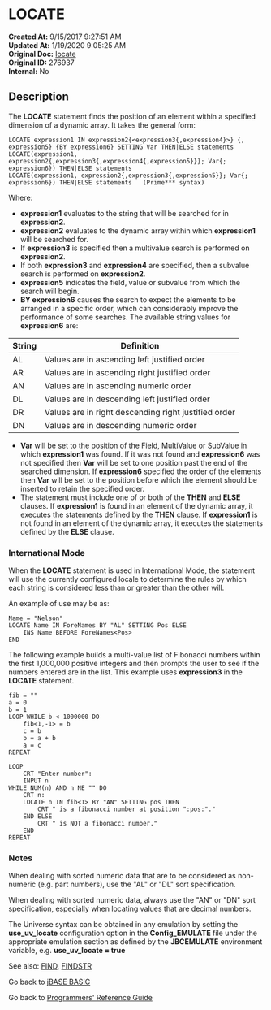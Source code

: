 # LOCATE

**Created At:** 9/15/2017 9:27:51 AM  
**Updated At:** 1/19/2020 9:05:25 AM  
**Original Doc:** [locate](https://docs.jbase.com/36868-jbase-basic/locate)  
**Original ID:** 276937  
**Internal:** No  

## Description

The **LOCATE** statement finds the position of an element within a specified dimension of a dynamic array. It takes the general form:

```
LOCATE expression1 IN expression2{<expression3{,expression4}>} {, expression5} {BY expression6} SETTING Var THEN|ELSE statements
LOCATE(expression1, expression2{,expression3{,expression4{,expression5}}}; Var{; expression6}) THEN|ELSE statements
LOCATE(expression1, expression2{,expression3{,expression5}}; Var{; expression6}) THEN|ELSE statements   (Prime*** syntax)
```

Where:

- **expression1** evaluates to the string that will be searched for in **expression2**.
- **expression2** evaluates to the dynamic array within which **expression1** will be searched for.
- If **expression3** is specified then a multivalue search is performed on **expression2**.
- If both **expression3** and **expression4** are specified, then a subvalue search is performed on **expression2**.
- **expression5** indicates the field, value or subvalue from which the search will begin.
- **BY expression6** causes the search to expect the elements to be arranged in a specific order, which can considerably improve the performance of some searches. The available string values for **expression6** are:

| String | Definition
| --- | --- |
| AL | Values are in ascending left justified order |
| AR | Values are in ascending right justified order |
| AN | Values are in ascending numeric order |
| DL | Values are in descending left justified order |
| DR | Values are in right descending right justified order|
| DN | Values are in descending numeric order|

- **Var** will be set to the position of the Field, MultiValue or SubValue in which **expression1** was found. If it was not found and **expression6** was not specified then **Var** will be set to one position past the end of the searched dimension. If **expression6** specified the order of the elements then **Var** will be set to the position before which the element should be inserted to retain the specified order.
- The statement must include one of or both of the **THEN** and **ELSE** clauses. If **expression1** is found in an element of the dynamic array, it executes the statements defined by the **THEN** clause. If **expression1** is not found in an element of the dynamic array, it executes the statements defined by the **ELSE** clause.

### International Mode

When the **LOCATE** statement is used in International Mode, the statement will use the currently configured locale to determine the rules by which each string is considered less than or greater than the other will.

An example of use may be as:

```
Name = "Nelson"
LOCATE Name IN ForeNames BY "AL" SETTING Pos ELSE
    INS Name BEFORE ForeNames<Pos>
END
```

The following example builds a multi-value list of Fibonacci numbers within the first 1,000,000 positive integers and then prompts the user to see if the numbers entered are in the list. This example uses **expression3** in the **LOCATE** statement.

```
fib = ""
a = 0
b = 1
LOOP WHILE b < 1000000 DO
    fib<1,-1> = b
    c = b
    b = a + b
    a = c
REPEAT

LOOP
    CRT "Enter number":
    INPUT n
WHILE NUM(n) AND n NE "" DO
    CRT n:
    LOCATE n IN fib<1> BY "AN" SETTING pos THEN
        CRT " is a fibonacci number at position ":pos:"."
    END ELSE
        CRT " is NOT a fibonacci number."
    END
REPEAT
```

### Notes

When dealing with sorted numeric data that are to be considered as non-numeric (e.g. part numbers), use the "AL" or "DL" sort specification.

When dealing with sorted numeric data, always use the "AN" or "DN" sort specification, especially when locating values that are decimal numbers.

The Universe syntax can be obtained in any emulation by setting the **use\_uv\_locate** configuration option in the **Config\_EMULATE** file under the appropriate emulation section as defined by the **JBCEMULATE** environment variable, e.g. **use\_uv\_locate = true**

See also: [FIND](./../find), [FINDSTR](./../findstr)

Go back to [jBASE BASIC](./../README.md)

Go back to [Programmers' Reference Guide](./../../reference-guides/jbc/README.md)

  
<PageFooter />
